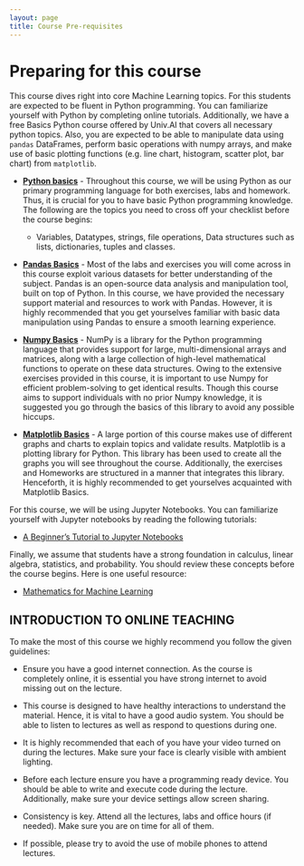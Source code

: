 ```yaml
---
layout: page
title: Course Pre-requisites
--- 
```


# Preparing for this course

This course dives right into core Machine Learning topics. For this students are expected to be fluent in Python programming. You can familiarize yourself with Python by completing online tutorials. Additionally, we have a free Basics Python course offered by Univ.AI that covers all necessary python topics. Also, you are expected to be able to manipulate data using `pandas` DataFrames, perform basic operations with numpy arrays, and make use of basic plotting functions (e.g. line chart, histogram, scatter plot, bar chart) from `matplotlib`.


- [**Python basics**](https://www.learnpython.org) -  Throughout this  course, we will be using Python as our primary programming language for both exercises, labs and homework. Thus, it is crucial for you to have basic Python programming knowledge. The following are the topics you need to cross off your checklist before the course begins:

     - Variables, Datatypes, strings, file operations, Data structures such as lists, dictionaries, tuples and classes.

- [**Pandas Basics**](https://www.learnpython.org/en/Pandas_Basics) - Most of the labs and exercises you will come across in this course exploit various datasets for better understanding of the subject. Pandas is an open-source data analysis and manipulation tool, built on top of Python. In this course, we have provided the necessary support material and resources to work with Pandas. However, it is highly recommended that you get yourselves familiar with basic data manipulation using Pandas to ensure a smooth learning experience.

- [**Numpy Basics**](https://cs231n.github.io/python-numpy-tutorial/) - NumPy is a library for the Python programming language that provides support for large, multi-dimensional arrays and matrices, along with a large collection of high-level mathematical functions to operate on these data structures. Owing to the extensive exercises provided in this course, it is important to use Numpy for efficient problem-solving to get identical results. Though this course aims to support individuals with no prior Numpy knowledge, it is suggested you go through the basics of this library to avoid any possible hiccups. 

- [**Matplotlib Basics**](https://www.datacamp.com/community/tutorials/matplotlib-tutorial-python) - A large portion of this course makes use of different graphs and charts to explain topics and validate results. Matplotlib is a plotting library for Python. This library has been used to create all the graphs you will see throughout the course. Additionally, the exercises and Homeworks are structured in a manner that integrates this library. Henceforth, it is highly recommended to get yourselves acquainted with Matplotlib Basics.

For this course, we will be using Jupyter Notebooks. You can familiarize yourself with Jupyter notebooks by reading the following tutorials: 

- [A Beginner’s Tutorial to Jupyter Notebooks](https://towardsdatascience.com/a-beginners-tutorial-to-jupyter-notebooks-1b2f8705888a)

Finally, we assume that students have a strong foundation in calculus, linear algebra, statistics, and probability. You should review these concepts before the course begins. Here is one useful resource:

- [Mathematics for Machine Learning](https://mml-book.github.io/)

## INTRODUCTION TO ONLINE TEACHING

To make the most of this course we highly recommend you follow the given guidelines:

- Ensure you have a good internet connection. As the course is completely online, it is essential you have strong internet to avoid missing out on the lecture.

- This course is designed to have healthy interactions to understand the material. Hence, it is vital to have a good audio system. You should be able to listen to lectures as well as respond to questions during one.

- It is highly recommended that each of you have your video turned on during the lectures. Make sure your face is clearly visible with ambient lighting. 

- Before each lecture ensure you have a programming ready device. You should be able to write and execute code during the lecture. Additionally, make sure your device settings allow screen sharing.

- Consistency is key. Attend all the lectures, labs and office hours (if needed). Make sure you are on time for all of them.

- If possible, please try to avoid the use of mobile phones to attend lectures.

